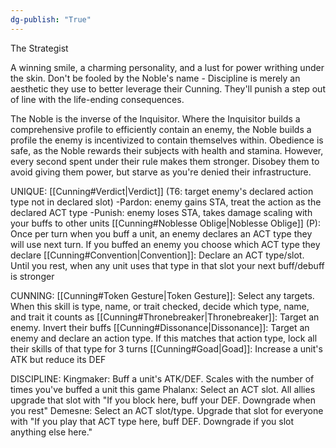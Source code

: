 ```yaml
---
dg-publish: "True"
---
```

 
The Strategist

A winning smile, a charming personality, and a lust for power writhing under the skin. Don't be fooled by the Noble's name - Discipline is merely an aesthetic they use to better leverage their Cunning. They'll punish a step out of line with the life-ending consequences.

The Noble is the inverse of the Inquisitor. Where the Inquisitor builds a comprehensive profile to efficiently contain an enemy, the Noble builds a profile the enemy is incentivized to contain themselves within. Obedience is safe, as the Noble rewards their subjects with health and stamina. However, every second spent under their rule makes them stronger. Disobey them to avoid giving them power, but starve as you're denied their infrastructure.

UNIQUE:
[[Cunning#Verdict|Verdict]] (T6: target enemy's declared action type not in declared slot) 
-Pardon: enemy gains STA, treat the action as the declared ACT type
-Punish: enemy loses STA, takes damage scaling with your buffs to other units
[[Cunning#Noblesse Oblige|Noblesse Oblige]] (P): Once per turn when you buff a unit, an enemy declares an ACT type they will use next turn. If you buffed an enemy you choose which ACT type they declare
[[Cunning#Convention|Convention]]: Declare an ACT type/slot. Until you rest, when any unit uses that type in that slot your next buff/debuff is stronger

CUNNING:
[[Cunning#Token Gesture|Token Gesture]]: Select any targets. When this skill is type, name, or trait checked, decide which type, name, and trait it counts as
[[Cunning#Thronebreaker|Thronebreaker]]: Target an enemy. Invert their buffs
[[Cunning#Dissonance|Dissonance]]: Target an enemy and declare an action type. If this matches that action type, lock all their skills of that type for 3 turns
[[Cunning#Goad|Goad]]: Increase a unit's ATK but reduce its DEF

DISCIPLINE:
Kingmaker: Buff a unit's ATK/DEF. Scales with the number of times you've buffed a unit this game
Phalanx: Select an ACT slot. All allies upgrade that slot with "If you block here, buff your DEF. Downgrade when you rest"
Demesne: Select an ACT slot/type. Upgrade that slot for everyone with "If you play that ACT type here, buff DEF. Downgrade if you slot anything else here."